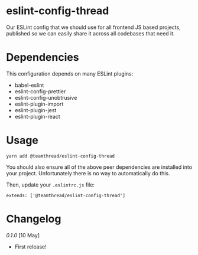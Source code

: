 # eslint-config-thread

Our ESLint config that we should use for all frontend JS based projects, published so we can easily share it across all codebases that need it.

# Dependencies

This configuration depends on many ESLint plugins:

- babel-eslint
- eslint-config-prettier
- eslint-config-unobtrusive
- eslint-plugin-import
- eslint-plugin-jest
- eslint-plugin-react

# Usage

```
yarn add @teamthread/eslint-config-thread
```

You should also ensure all of the above peer dependencies are installed into your project. Unfortunately there is no way to automatically do this.

Then, update your `.eslintrc.js` file:

```
extends: ['@teamthread/eslint-config-thread']
```

# Changelog

*0.1.0* [10 May]

- First release!